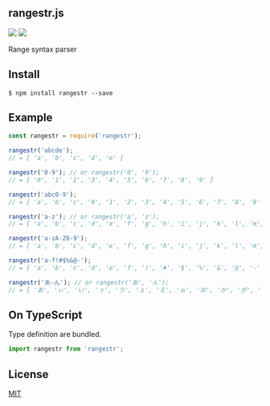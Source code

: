 rangestr.js
-------------------------------

[![][npm-badge]][npm-link]
[![][mit-badge]][mit]

Range syntax parser

## Install
``` shell
$ npm install rangestr --save
```

## Example
``` javascript
const rangestr = require('rangestr');

rangestr('abcde');
// = [ 'a', 'b', 'c', 'd', 'e' ]

rangestr('0-9'); // or rangestr('0', '9');
// = [ '0', '1', '2', '3', '4', '5', '6', '7', '8', '9' ]

rangestr('abc0-9');
// = [ 'a', 'b', 'c', '0', '1', '2', '3', '4', '5', '6', '7', '8', '9' ]

rangestr('a-z'); // or rangestr('a', 'z');
// = [ 'a', 'b', 'c', 'd', 'e', 'f', 'g', 'h', 'i', 'j', 'k', 'l', 'm', 'n', 'o', 'p', 'q', 'r', 's', 't', 'u', 'v', 'w', 'x', 'y', 'z' ]

rangestr('a-zA-Z0-9');
// = [ 'a', 'b', 'c', 'd', 'e', 'f', 'g', 'h', 'i', 'j', 'k', 'l', 'm', 'n', 'o', 'p', 'q', 'r', 's', 't', 'u', 'v', 'w', 'x', 'y', 'z', 'A', 'B', 'C', 'D', 'E', 'F', 'G', 'H', 'I', 'J', 'K', 'L', 'M', 'N', 'O', 'P', 'Q', 'R', 'S', 'T', 'U', 'V', 'W', 'X', 'Y', 'Z', '0', '1', '2', '3', '4', '5', '6', '7', '8', '9' ]

rangestr('a-f!#$%&@-');
// = [ 'a', 'b', 'c', 'd', 'e', 'f', '!', '#', '$', '%', '&', '@', '-' ]

rangestr('あ-ん'); // or rangestr('あ', 'ん');
// = [ 'あ', 'ぃ', 'い', 'ぅ', 'う', 'ぇ', 'え', 'ぉ', 'お', 'か', 'が', 'き', 'ぎ', 'く', 'ぐ', 'け', 'げ', 'こ', 'ご', 'さ', 'ざ', 'し', 'じ', 'す', 'ず', 'せ', 'ぜ', 'そ', 'ぞ', 'た', 'だ', 'ち', 'ぢ', 'っ', 'つ', 'づ', 'て', 'で', 'と', 'ど', 'な', 'に', 'ぬ', 'ね', 'の', 'は', 'ば', 'ぱ', 'ひ', 'び', 'ぴ', 'ふ', 'ぶ', 'ぷ', 'へ', 'べ', 'ぺ', 'ほ', 'ぼ', 'ぽ', 'ま', 'み', 'む', 'め', 'も', 'ゃ', 'や', 'ゅ', 'ゆ', 'ょ', 'よ', 'ら', 'り', 'る', 'れ', 'ろ', 'ゎ', 'わ', 'ゐ', 'ゑ', 'を', 'ん' ]

```

## On TypeScript
Type definition are bundled.
``` typescript
import rangestr from 'rangestr';
```

## License
[MIT](LICENSE)

[npm-link]:  https://www.npmjs.com/package/rangestr
[npm-badge]: https://img.shields.io/npm/v/rangestr.svg?style=flat-square
[mit]:       http://opensource.org/licenses/MIT
[mit-badge]: https://img.shields.io/badge/license-MIT-444444.svg?style=flat-square
